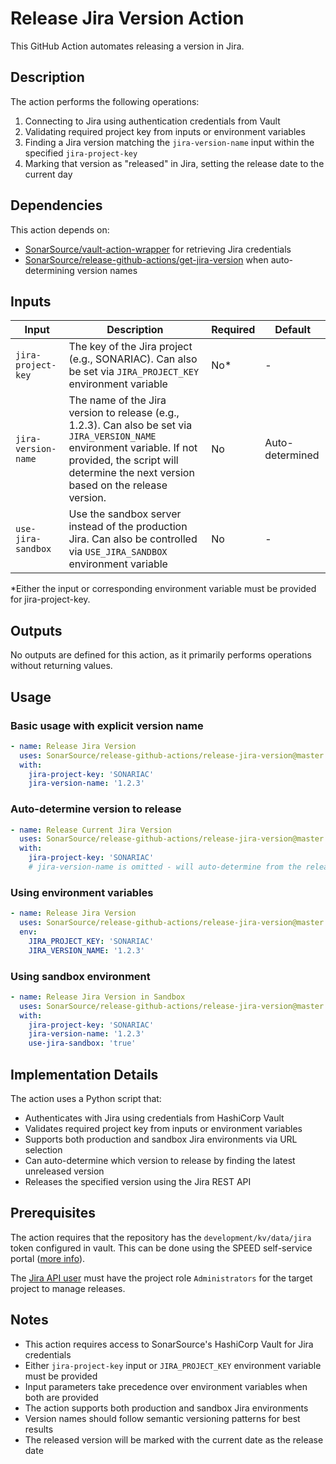 # Release Jira Version Action

This GitHub Action automates releasing a version in Jira.

## Description

The action performs the following operations:
1. Connecting to Jira using authentication credentials from Vault
2. Validating required project key from inputs or environment variables
3. Finding a Jira version matching the `jira-version-name` input within the specified `jira-project-key`
4. Marking that version as "released" in Jira, setting the release date to the current day

## Dependencies

This action depends on:
- [SonarSource/vault-action-wrapper](https://github.com/SonarSource/vault-action-wrapper) for retrieving Jira credentials
- [SonarSource/release-github-actions/get-jira-version](https://github.com/SonarSource/release-github-actions) when auto-determining version names

## Inputs

| Input               | Description                                                                                                                                                                                                    | Required | Default         |
|---------------------|----------------------------------------------------------------------------------------------------------------------------------------------------------------------------------------------------------------|----------|-----------------|
| `jira-project-key`  | The key of the Jira project (e.g., SONARIAC). Can also be set via `JIRA_PROJECT_KEY` environment variable                                                                                                      | No*      | -               |
| `jira-version-name` | The name of the Jira version to release (e.g., 1.2.3). Can also be set via `JIRA_VERSION_NAME` environment variable. If not provided, the script will determine the next version based on the release version. | No       | Auto-determined |
| `use-jira-sandbox`  | Use the sandbox server instead of the production Jira. Can also be controlled via `USE_JIRA_SANDBOX` environment variable                                                                                      | No       | -               |

*Either the input or corresponding environment variable must be provided for jira-project-key.

## Outputs

No outputs are defined for this action, as it primarily performs operations without returning values.

## Usage

### Basic usage with explicit version name

```yaml
- name: Release Jira Version
  uses: SonarSource/release-github-actions/release-jira-version@master
  with:
    jira-project-key: 'SONARIAC'
    jira-version-name: '1.2.3'
```

### Auto-determine version to release

```yaml
- name: Release Current Jira Version
  uses: SonarSource/release-github-actions/release-jira-version@master
  with:
    jira-project-key: 'SONARIAC'
    # jira-version-name is omitted - will auto-determine from the release version
```

### Using environment variables

```yaml
- name: Release Jira Version
  uses: SonarSource/release-github-actions/release-jira-version@master
  env:
    JIRA_PROJECT_KEY: 'SONARIAC'
    JIRA_VERSION_NAME: '1.2.3'
```

### Using sandbox environment

```yaml
- name: Release Jira Version in Sandbox
  uses: SonarSource/release-github-actions/release-jira-version@master
  with:
    jira-project-key: 'SONARIAC'
    jira-version-name: '1.2.3'
    use-jira-sandbox: 'true'
```

## Implementation Details

The action uses a Python script that:
- Authenticates with Jira using credentials from HashiCorp Vault
- Validates required project key from inputs or environment variables
- Supports both production and sandbox Jira environments via URL selection
- Can auto-determine which version to release by finding the latest unreleased version
- Releases the specified version using the Jira REST API

## Prerequisites

The action requires that the repository has the `development/kv/data/jira` token configured in vault.
This can be done using the SPEED self-service portal ([more info](https://xtranet-sonarsource.atlassian.net/wiki/spaces/Platform/pages/3553787989/Manage+Vault+Policy+-+SPEED)).

The [Jira API user](https://sonarsource.atlassian.net/jira/people/712020:9dcffe4d-55ee-4d69-b5d1-535c6dbd9cc4) must have the project role `Administrators` for the target project to manage releases.

## Notes

- This action requires access to SonarSource's HashiCorp Vault for Jira credentials
- Either `jira-project-key` input or `JIRA_PROJECT_KEY` environment variable must be provided
- Input parameters take precedence over environment variables when both are provided
- The action supports both production and sandbox Jira environments
- Version names should follow semantic versioning patterns for best results
- The released version will be marked with the current date as the release date
